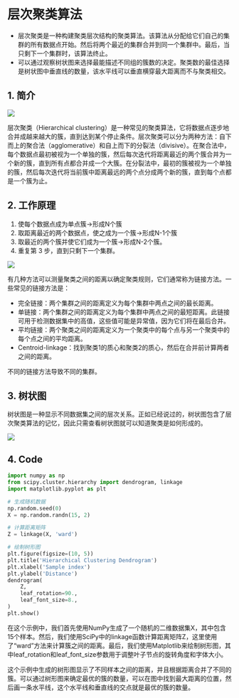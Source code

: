 # 层次聚类算法

- 层次聚类是一种构建聚类层次结构的聚类算法。该算法从分配给它们自己的集群的所有数据点开始。然后将两个最近的集群合并到同一个集群中。最后，当只剩下一个集群时，该算法终止。
- 可以通过观察树状图来选择最能描述不同组的簇数的决定。聚类数的最佳选择是树状图中垂直线的数量，该水平线可以垂直横穿最大距离而不与聚类相交。



## 1. 简介

![](https://swindler-typora.oss-cn-chengdu.aliyuncs.com/typora_imgs/image-20230303211042963.png)

层次聚类（Hierarchical clustering）是一种常见的聚类算法，它将数据点逐步地合并成越来越大的簇，直到达到某个停止条件。层次聚类可以分为两种方法：自下而上的聚合法（agglomerative）和自上而下的分裂法（divisive）。在聚合法中，每个数据点最初被视为一个单独的簇，然后每次迭代将距离最近的两个簇合并为一个新的簇，直到所有点都合并成一个大簇。在分裂法中，最初的簇被视为一个单独的簇，然后每次迭代将当前簇中距离最远的两个点分成两个新的簇，直到每个点都是一个簇为止。



## 2. 工作原理

1. 使每个数据点成为单点簇→形成N个簇
2. 取距离最近的两个数据点，使之成为一个簇→形成N-1个簇
3. 取最近的两个簇并使它们成为一个簇→形成N-2个簇。
4. 重复第 3 步，直到只剩下一个集群。

![](https://swindler-typora.oss-cn-chengdu.aliyuncs.com/typora_imgs/image-20230303211356757.png)



有几种方法可以测量聚类之间的距离以确定聚类规则，它们通常称为链接方法。一些常见的链接方法是：

- 完全链接：两个集群之间的距离定义为每个集群中两点之间的最长距离。
- 单链接：两个集群之间的距离定义为每个集群中两点之间的最短距离。此链接可用于检测数据集中的高值，这些值可能是异常值，因为它们将在最后合并。
- 平均链接：两个聚类之间的距离定义为一个聚类中的每个点与另一个聚类中的每个点之间的平均距离。
- Centroid-linkage：找到聚类1的质心和聚类2的质心，然后在合并前计算两者之间的距离。

不同的链接方法导致不同的集群。



## 3. 树状图

树状图是一种显示不同数据集之间的层次关系。正如已经说过的，树状图包含了层次聚类算法的记忆，因此只需查看树状图就可以知道聚类是如何形成的。

![](https://swindler-typora.oss-cn-chengdu.aliyuncs.com/typora_imgs/image-20230303211547619.png)



## 4. Code

```python
import numpy as np
from scipy.cluster.hierarchy import dendrogram, linkage
import matplotlib.pyplot as plt

# 生成随机数据
np.random.seed(0)
X = np.random.randn(15, 2)

# 计算距离矩阵
Z = linkage(X, 'ward')

# 绘制树形图
plt.figure(figsize=(10, 5))
plt.title('Hierarchical Clustering Dendrogram')
plt.xlabel('Sample index')
plt.ylabel('Distance')
dendrogram(
    Z,
    leaf_rotation=90.,
    leaf_font_size=8.,
)
plt.show()
```

在这个示例中，我们首先使用NumPy生成了一个随机的二维数据集X，其中包含15个样本。然后，我们使用SciPy中的linkage函数计算距离矩阵Z，这里使用了“ward”方法来计算簇之间的距离。最后，我们使用Matplotlib来绘制树形图，其中leaf_rotation和leaf_font_size参数用于调整叶子节点的旋转角度和字体大小。

这个示例中生成的树形图显示了不同样本之间的距离，并且根据距离合并了不同的簇。可以通过树形图来确定最优的簇的数量，可以在图中找到最大距离的位置，然后画一条水平线，这个水平线和垂直线的交点就是最优的簇的数量。
